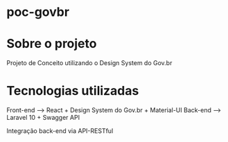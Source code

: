 # poc-govbr
# Sobre o projeto
Projeto de Conceito utilizando o Design System do Gov.br

# Tecnologias utilizadas
Front-end --> React + Design System do Gov.br + Material-UI
Back-end --> Laravel 10 + Swagger API

Integração back-end via API-RESTful
